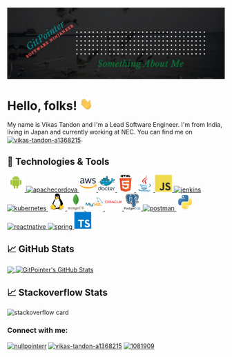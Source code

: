 <meta name="title" content="GitPointer (X@Pointer) · GitHub">
<meta name="description" content="GitPointer has 18 repositories available. Follow their code on GitHub.">
<meta property="og:image" content="https://avatars.githubusercontent.com/u/4018280?s=400&u=06cc2fcad16fed13ca7a155f2c713add8f4ce5af&v=4">

[![Header](https://raw.githubusercontent.com/Gitpointer/Gitpointer/master/read_me_header.jpg "Header")](https://github.com/GitPointer)

# Hello, folks! <img src="https://raw.githubusercontent.com/Gitpointer/Gitpointer/master/wave.gif" width="30px">

My name is Vikas Tandon and I'm a Lead Software Engineer. I'm from India, living in Japan and currently working at NEC. You can find me on <a href="https://linkedin.com/in/vikas-tandon-a1368215" target="blank"><img align="center" src="https://cdn.jsdelivr.net/npm/simple-icons@3.0.1/icons/linkedin.svg" alt="vikas-tandon-a1368215" height="20" width="20" /></a>.

## 🔧 Technologies & Tools
<p align="left"> <a href="https://developer.android.com" target="_blank"> <img src="https://raw.githubusercontent.com/devicons/devicon/master/icons/android/android-original-wordmark.svg" alt="android" width="40" height="40"/> </a> <a href="https://cordova.apache.org/" target="_blank"> <img src="https://www.vectorlogo.zone/logos/apache_cordova/apache_cordova-icon.svg" alt="apachecordova" width="40" height="40"/> </a> <a href="https://aws.amazon.com" target="_blank"> <img src="https://raw.githubusercontent.com/devicons/devicon/master/icons/amazonwebservices/amazonwebservices-original-wordmark.svg" alt="aws" width="40" height="40"/> </a> <a href="https://www.docker.com/" target="_blank"> <img src="https://raw.githubusercontent.com/devicons/devicon/master/icons/docker/docker-original-wordmark.svg" alt="docker" width="40" height="40"/> </a> <a href="https://www.w3.org/html/" target="_blank"> <img src="https://raw.githubusercontent.com/devicons/devicon/master/icons/html5/html5-original-wordmark.svg" alt="html5" width="40" height="40"/> </a> <a href="https://www.java.com" target="_blank"> <img src="https://raw.githubusercontent.com/devicons/devicon/master/icons/java/java-original.svg" alt="java" width="40" height="40"/> </a> <a href="https://developer.mozilla.org/en-US/docs/Web/JavaScript" target="_blank"> <img src="https://raw.githubusercontent.com/devicons/devicon/master/icons/javascript/javascript-original.svg" alt="javascript" width="40" height="40"/> </a> <a href="https://www.jenkins.io" target="_blank"> <img src="https://www.vectorlogo.zone/logos/jenkins/jenkins-icon.svg" alt="jenkins" width="40" height="40"/> </a> <a href="https://kubernetes.io" target="_blank"> <img src="https://www.vectorlogo.zone/logos/kubernetes/kubernetes-icon.svg" alt="kubernetes" width="40" height="40"/> </a> <a href="https://www.linux.org/" target="_blank"> <img src="https://raw.githubusercontent.com/devicons/devicon/master/icons/linux/linux-original.svg" alt="linux" width="40" height="40"/> </a> <a href="https://www.mongodb.com/" target="_blank"> <img src="https://raw.githubusercontent.com/devicons/devicon/master/icons/mongodb/mongodb-original-wordmark.svg" alt="mongodb" width="40" height="40"/> </a> <a href="https://www.mysql.com/" target="_blank"> <img src="https://raw.githubusercontent.com/devicons/devicon/master/icons/mysql/mysql-original-wordmark.svg" alt="mysql" width="40" height="40"/> </a> <a href="https://www.oracle.com/" target="_blank"> <img src="https://raw.githubusercontent.com/devicons/devicon/master/icons/oracle/oracle-original.svg" alt="oracle" width="40" height="40"/> </a> <a href="https://www.postgresql.org" target="_blank"> <img src="https://raw.githubusercontent.com/devicons/devicon/master/icons/postgresql/postgresql-original-wordmark.svg" alt="postgresql" width="40" height="40"/> </a> <a href="https://postman.com" target="_blank"> <img src="https://www.vectorlogo.zone/logos/getpostman/getpostman-icon.svg" alt="postman" width="40" height="40"/> </a> <a href="https://www.python.org" target="_blank"> <img src="https://raw.githubusercontent.com/devicons/devicon/master/icons/python/python-original.svg" alt="python" width="40" height="40"/> </a> <a href="https://reactnative.dev/" target="_blank"> <img src="https://reactnative.dev/img/header_logo.svg" alt="reactnative" width="40" height="40"/> </a> <a href="https://spring.io/" target="_blank"> <img src="https://www.vectorlogo.zone/logos/springio/springio-icon.svg" alt="spring" width="40" height="40"/> </a> <a href="https://www.typescriptlang.org/" target="_blank"> <img src="https://raw.githubusercontent.com/devicons/devicon/master/icons/typescript/typescript-original.svg" alt="typescript" width="40" height="40"/> </a> </p>

## &#x1f4c8; GitHub Stats

<a href="https://github.com/GitPointer/GitPointer">
  <img align="center" src="https://github-readme-stats.vercel.app/api/top-langs/?username=GitPointer&hide=html&title_color=ffffff&text_color=c9cacc&icon_color=2bbc8a&bg_color=1d1f21" />
</a>
<a href="https://github.com/GitPointer/GitPointer">
  <img align="center" src="https://github-readme-stats.vercel.app/api?username=GitPointer&show_icons=true&line_height=27&count_private=true&title_color=ffffff&text_color=c9cacc&icon_color=2bbc8a&bg_color=1d1f21" alt="GitPointer's GitHub Stats" />
</a>

## &#x1f4c8; Stackoverflow Stats
![stackoverflow card](https://readme-components.vercel.app/api?component=stackoverflow&stackoverflowid=1081909&theme=dark)



<h3 align="left">Connect with me:</h3>
<p align="left">
<a href="https://codepen.io/nullpointerr" target="blank"><img align="center" src="https://cdn.jsdelivr.net/npm/simple-icons@3.0.1/icons/codepen.svg" alt="nullpointerr" height="30" width="40" /></a>
<a href="https://linkedin.com/in/vikas-tandon-a1368215" target="blank"><img align="center" src="https://cdn.jsdelivr.net/npm/simple-icons@3.0.1/icons/linkedin.svg" alt="vikas-tandon-a1368215" height="30" width="40" /></a>
<a href="https://stackoverflow.com/users/1081909" target="blank"><img align="center" src="https://cdn.jsdelivr.net/npm/simple-icons@3.0.1/icons/stackoverflow.svg" alt="1081909" height="30" width="40" /></a>
</p>
<!-- links to social media icons -->

<!-- icons with padding -->

[1.1]: http://i.imgur.com/tXSoThF.png (twitter icon with padding)
[2.1]: http://i.imgur.com/0o48UoR.png (github icon with padding)

<!-- icons without padding -->

[1.2]: http://i.imgur.com/wWzX9uB.png (twitter icon without padding)
[2.2]: http://i.imgur.com/9I6NRUm.png (github icon without padding)
[3.2]: https://raw.githubusercontent.com/Gitpointer/Gitpointer/master/linkedin-3-16.png (LinkedIn icon without padding)


<!-- links to your social media accounts -->

[1]: https://github.com/GitPointer
[2]: https://www.linkedin.com/in/vikas-tandon-a1368215


<!-- Resources -->
<!-- Icons: https://simpleicons.org/ -->
<!-- GitHub Stats: https://github.com/anuraghazra/github-readme-stats -->
<!-- Emojis: https://emojipedia.org/emoji/ -->
<!-- HTML Emojis: https://www.fileformat.info/index.htm -->
<!-- Shields: https://shields.io/ -->
<!-- Awesome GitHub Profile README: https://github.com/abhisheknaiidu/awesome-github-profile-readme -->


<!--
**GitPointer/GitPointer** is a ✨ _special_ ✨ repository because its `README.md` (this file) appears on your GitHub profile.

Here are some ideas to get you started:

- 🔭 I’m currently working on ...
- 🌱 I’m currently learning ...
- 👯 I’m looking to collaborate on ...
- 🤔 I’m looking for help with ...
- 💬 Ask me about ...
- 📫 How to reach me: ...
- 😄 Pronouns: ...
- ⚡ Fun fact: ...



<h1 align="center">Hi 👋, I'm Vikas Tandon</h1>
<h3 align="center">A passionate frontend developer from India</h3>

<p align="left"> <img src="https://komarev.com/ghpvc/?username=gitpointer&label=Profile%20views&color=0e75b6&style=flat" alt="gitpointer" /> </p>

<p align="left"> <a href="https://github.com/ryo-ma/github-profile-trophy"><img src="https://github-profile-trophy.vercel.app/?username=gitpointer" alt="gitpointer" /></a> </p>

<h3 align="left">Connect with me:</h3>
<p align="left">
<a href="https://codepen.io/nullpointerr" target="blank"><img align="center" src="https://cdn.jsdelivr.net/npm/simple-icons@3.0.1/icons/codepen.svg" alt="nullpointerr" height="30" width="40" /></a>
<a href="https://linkedin.com/in/vikas-tandon-a1368215" target="blank"><img align="center" src="https://cdn.jsdelivr.net/npm/simple-icons@3.0.1/icons/linkedin.svg" alt="vikas-tandon-a1368215" height="30" width="40" /></a>
<a href="https://stackoverflow.com/users/1081909" target="blank"><img align="center" src="https://cdn.jsdelivr.net/npm/simple-icons@3.0.1/icons/stackoverflow.svg" alt="1081909" height="30" width="40" /></a>
</p>

## <h3 align="left">🔧 Technologies & Tools:</h3>

![](https://img.shields.io/badge/OS-Linux-informational?style=flat&logo=linux&logoColor=white&color=2bbc8a)
![](https://img.shields.io/badge/Editor-IntelliJ_IDEA-informational?style=flat&logo=intellij-idea&logoColor=white&color=2bbc8a)
![](https://img.shields.io/badge/Editor-Eclipse-informational?style=flat&logo=Eclipse-IDE&logoColor=white&color=2bbc8a)
![](https://img.shields.io/badge/Code-Java-informational?style=flat&logo=java&logoColor=white&color=2bbc8a)
![](https://img.shields.io/badge/Code-Python-informational?style=flat&logo=python&logoColor=white&color=2bbc8a)
![](https://img.shields.io/badge/Code-JavaScript-informational?style=flat&logo=javascript&logoColor=white&color=2bbc8a)
![](https://img.shields.io/badge/Shell-Bash-informational?style=flat&logo=gnu-bash&logoColor=white&color=2bbc8a)
![](https://img.shields.io/badge/Tools-PostgreSQL-informational?style=flat&logo=postgresql&logoColor=white&color=2bbc8a)
![](https://img.shields.io/badge/Tools-Docker-informational?style=flat&logo=docker&logoColor=white&color=2bbc8a)
![](https://img.shields.io/badge/Tools-Kubernetes-informational?style=flat&logo=kubernetes&logoColor=white&color=2bbc8a)
![](https://img.shields.io/badge/Cloud-AWS-green?style=flat&logo=Amazon&logoColor=white&color=2bbc8a)

<p><img align="left" src="https://github-readme-stats.vercel.app/api/top-langs?username=gitpointer&show_icons=true&locale=en&layout=compact" alt="gitpointer" /></p>

<p>&nbsp;<img align="center" src="https://github-readme-stats.vercel.app/api?username=gitpointer&show_icons=true&locale=en" alt="gitpointer" /></p>

<p><img align="center" src="https://github-readme-streak-stats.herokuapp.com/?user=gitpointer&" alt="gitpointer" /></p>

-->
